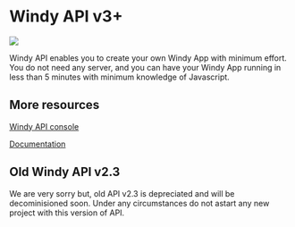 # Windy API v3+

![](assets/intro.gif)

Windy API enables you to create your own Windy App with minimum effort. You do not need any server, and you can have your Windy App running in less than 5 minutes with minimum knowledge of Javascript.

## More resources
[Windy API console](https://api.windy.com)

[Documentation](https://community.windy.com/category/12/windy-api)

## Old Windy API v2.3
We are very sorry but, old API v2.3 is depreciated and will be decominisioned soon. Under any circumstances do not astart any new project with this version of API.
